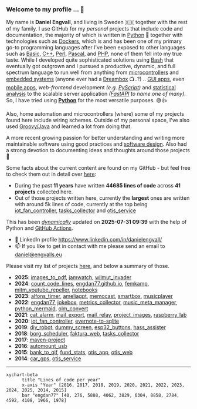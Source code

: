 ### Welcome to my profile ... 👋

My name is **Daniel Engvall**, and living in Sweden 🇸🇪 together with the rest of my family.
I use GitHub for my *personal* projects that include code and documentation, the majority of which is written in [Python](https://en.wikipedia.org/wiki/Python_(programming_language)) 🐍 together with technologies such as [Dockers](https://en.wikipedia.org/wiki/Docker_(software)), which is and has been one of my primary go-to programming languages after I've been exposed to other languages such as [Basic](https://en.wikipedia.org/wiki/BASIC), [C++](https://en.wikipedia.org/wiki/C%2B%2B), [Perl](https://en.wikipedia.org/wiki/Perl), [Pascal](https://en.wikipedia.org/wiki/Pascal_(programming_language)), and [PHP](https://en.wikipedia.org/wiki/PHP), none of them fell into my true taste. While I developed quite sophisticated solutions using [Bash](https://en.wikipedia.org/wiki/Bash_(Unix_shell)) that eventually got outgrown and I pursued a productive, dynamic, and full spectrum language to run well from anything from [microcontrollers](https://en.wikipedia.org/wiki/ESP32) and [embedded systems](https://en.wikipedia.org/wiki/Embedded_system)  (anyone ever had a [Dreambox](https://en.wikipedia.org/wiki/Dreambox) 📺..?) ..  [GUI apps](https://wiki.python.org/moin/GuiProgramming), even [mobile apps](https://kivy.org/), *web-frontend* development *(e.g. [PyScript](https://pyscript.net/))* and [statistical analysis](https://pandas.pydata.org/getting_started.html) to the scalable server application *([FastAPI](https://fastapi.tiangolo.com/) to name one of many)*. So, I have tried using **[Python](https://en.wikipedia.org/wiki/Python_(programming_language))** for the most versatile purposes. 😅👍

Also, home automation and microcontrollers (where) some of my projects found here include wiring schemes. 
Outside of my personal space, I've also used [Groovy/Java](Groovy/Java) and learned a lot from doing that.

A more recent growing passion for better understanding and writing more maintainable software using good practices and [software design](https://en.wikipedia.org/wiki/Software_design_pattern). Also had a strong devotion to documenting ideas and thoughts around those projects 🫶

Some facts about the current content are found on my GitHub - but feel free to check them out in detail over [here](https://github.com/engdan77?tab=repositories):

- During the past **11 years** have written **44685 lines of code** across **41 projects** collected here.
- Out of those projects written here, currently the **largest** ones are written with around 5k lines of code, currently at the top being [iot_fan_controller](https://github.com/engdan77/iot_fan_controller.git), [tasks_collector](https://github.com/engdan77/tasks_collector.git) and [otis_service](https://github.com/engdan77/otis_service.git)

This has been *<u>dynamically</u>* updated on **2025-07-31 09:39** with the help of Python and [GitHub Actions](https://docs.github.com/en/actions).

- 👀 LinkedIn profile https://www.linkedin.com/in/danielengvall/
- 📫 If you like to get in contact with me please send an email to daniel@engvalls.eu

Please visit my list of projects [here](https://github.com/engdan77?tab=repositories), and below a summary of those.

- **2025**: [images_to_pdf](https://github.com/images_to_pdf/images_to_pdf), [jamwatch](https://github.com/jamwatch/jamwatch), [wilmut_invader](https://github.com/wilmut_invader/wilmut_invader)
- **2024**: [count_code_lines](https://github.com/count_code_lines/count_code_lines), [engdan77.github.io](https://github.com/engdan77.github.io/engdan77.github.io), [femkamp](https://github.com/femkamp/femkamp), [mitm_youtube_repeller](https://github.com/mitm_youtube_repeller/mitm_youtube_repeller), [notebooks](https://github.com/notebooks/notebooks)
- **2023**: [alfons_timer](https://github.com/alfons_timer/alfons_timer), [ameliagpt](https://github.com/ameliagpt/ameliagpt), [memocast](https://github.com/memocast/memocast), [smartbox](https://github.com/smartbox/smartbox), [musicplayer](https://github.com/musicplayer/musicplayer)
- **2022**: [engdan77](https://github.com/engdan77/engdan77), [jokebox](https://github.com/jokebox/jokebox), [metrics_collector](https://github.com/metrics_collector/metrics_collector), [music_meta_manager](https://github.com/music_meta_manager/music_meta_manager), [python_mermaid](https://github.com/python_mermaid/python_mermaid), [olm_convert](https://github.com/olm_convert/olm_convert)
- **2021**: [cat_alarm](https://github.com/cat_alarm/cat_alarm), [mail_export](https://github.com/mail_export/mail_export), [mail_relay](https://github.com/mail_relay/mail_relay), [project_images](https://github.com/project_images/project_images), [raspberry_lab](https://github.com/raspberry_lab/raspberry_lab)
- **2020**: [iot_fan_controller](https://github.com/iot_fan_controller/iot_fan_controller), [evernote-to-sqlite](https://github.com/evernote-to-sqlite/evernote-to-sqlite)
- **2019**: [diy_robot](https://github.com/diy_robot/diy_robot), [dummy_screen](https://github.com/dummy_screen/dummy_screen), [esp32_buttons](https://github.com/esp32_buttons/esp32_buttons), [hass_assister](https://github.com/hass_assister/hass_assister)
- **2018**: [borg_scheduler](https://github.com/borg_scheduler/borg_scheduler), [faktura_web](https://github.com/faktura_web/faktura_web), [tasks_collector](https://github.com/tasks_collector/tasks_collector)
- **2017**: [maven-project](https://github.com/maven-project/maven-project)
- **2016**: [automount_usb](https://github.com/automount_usb/automount_usb)
- **2015**: [bank_to_qif](https://github.com/bank_to_qif/bank_to_qif), [fund_stats](https://github.com/fund_stats/fund_stats), [otis_app](https://github.com/otis_app/otis_app), [otis_web](https://github.com/otis_web/otis_web)
- **2014**: [car_gps](https://github.com/car_gps/car_gps), [otis_service](https://github.com/otis_service/otis_service)


---


```mermaid
xychart-beta
      title "Lines of code per year"
      x-axis "Year" [2016, 2017, 2018, 2019, 2020, 2021, 2022, 2023, 2024, 2025, 2014, 2015]
      bar "engdan77" [40, 276, 5888, 4062, 3829, 6304, 8858, 2784, 4592, 4108, 1966, 1978]
```